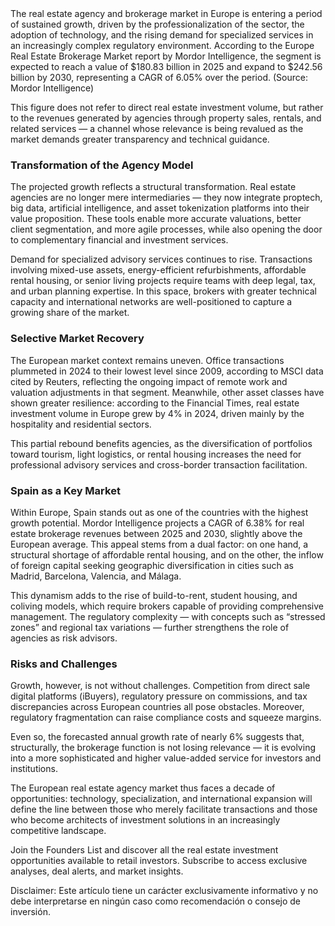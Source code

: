 <!--meta
{
  "title": "The real estate brokerage business in Europe will grow by 6% annually until 2030.",
  "slug": "negocio-intermediacion-2030",
  "source": "euronews",
  "published_at": "2025-10-02","category":"institucional", 
  "hero_image": "https://raw.githubusercontent.com/MercadoVI/newsappri/main/news/2025-10-02/intermediacion-inmobiliaria-europa-2030.webp",
  "summary": "El mercado de agencias e intermediación inmobiliaria en Europa encara un ciclo de crecimiento sostenido.",
  "tags": ["mercado","lujo","europa"]
}
-->The real estate agency and brokerage market in Europe is entering a period of sustained growth, driven by the professionalization of the sector, the adoption of technology, and the rising demand for specialized services in an increasingly complex regulatory environment. According to the Europe Real Estate Brokerage Market report by Mordor Intelligence, the segment is expected to reach a value of $180.83 billion in 2025 and expand to $242.56 billion by 2030, representing a CAGR of 6.05% over the period. (Source: Mordor Intelligence)

This figure does not refer to direct real estate investment volume, but rather to the revenues generated by agencies through property sales, rentals, and related services — a channel whose relevance is being revalued as the market demands greater transparency and technical guidance.

### Transformation of the Agency Model

The projected growth reflects a structural transformation. Real estate agencies are no longer mere intermediaries — they now integrate proptech, big data, artificial intelligence, and asset tokenization platforms into their value proposition. These tools enable more accurate valuations, better client segmentation, and more agile processes, while also opening the door to complementary financial and investment services.

Demand for specialized advisory services continues to rise. Transactions involving mixed-use assets, energy-efficient refurbishments, affordable rental housing, or senior living projects require teams with deep legal, tax, and urban planning expertise. In this space, brokers with greater technical capacity and international networks are well-positioned to capture a growing share of the market.

### Selective Market Recovery

The European market context remains uneven. Office transactions plummeted in 2024 to their lowest level since 2009, according to MSCI data cited by Reuters, reflecting the ongoing impact of remote work and valuation adjustments in that segment. Meanwhile, other asset classes have shown greater resilience: according to the Financial Times, real estate investment volume in Europe grew by 4% in 2024, driven mainly by the hospitality and residential sectors.

This partial rebound benefits agencies, as the diversification of portfolios toward tourism, light logistics, or rental housing increases the need for professional advisory services and cross-border transaction facilitation.

### Spain as a Key Market

Within Europe, Spain stands out as one of the countries with the highest growth potential. Mordor Intelligence projects a CAGR of 6.38% for real estate brokerage revenues between 2025 and 2030, slightly above the European average. This appeal stems from a dual factor: on one hand, a structural shortage of affordable rental housing, and on the other, the inflow of foreign capital seeking geographic diversification in cities such as Madrid, Barcelona, Valencia, and Málaga.

This dynamism adds to the rise of build-to-rent, student housing, and coliving models, which require brokers capable of providing comprehensive management. The regulatory complexity — with concepts such as “stressed zones” and regional tax variations — further strengthens the role of agencies as risk advisors.

### Risks and Challenges

Growth, however, is not without challenges. Competition from direct sale digital platforms (iBuyers), regulatory pressure on commissions, and tax discrepancies across European countries all pose obstacles. Moreover, regulatory fragmentation can raise compliance costs and squeeze margins.

Even so, the forecasted annual growth rate of nearly 6% suggests that, structurally, the brokerage function is not losing relevance — it is evolving into a more sophisticated and higher value-added service for investors and institutions.

The European real estate agency market thus faces a decade of opportunities: technology, specialization, and international expansion will define the line between those who merely facilitate transactions and those who become architects of investment solutions in an increasingly competitive landscape.

Join the Founders List and discover all the real estate investment opportunities available to retail investors. Subscribe to access exclusive analyses, deal alerts, and market insights.

Disclaimer: Este artículo tiene un carácter exclusivamente informativo y no debe interpretarse en ningún caso como recomendación o consejo de inversión.
